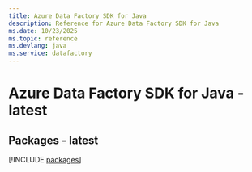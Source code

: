 ```yaml
---
title: Azure Data Factory SDK for Java
description: Reference for Azure Data Factory SDK for Java
ms.date: 10/23/2025
ms.topic: reference
ms.devlang: java
ms.service: datafactory
---
```

# Azure Data Factory SDK for Java - latest
## Packages - latest
[!INCLUDE [packages](data-factory-index.md)]